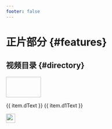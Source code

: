 ```yaml
---
footer: false
---
```


# 正片部分 {#features}


<style src="@theme/styles/vue-mastery.css"></style>
<script setup>

 let videoList = [
      {
        url:"https://www.bilibili.com/video/BV1mV41157Rh",
        bImg:"http://www.iotos.top/images/readme-pic/v00.png",
        dText:"开源IoTOS",
        d1Text:"项目介绍",
      },{
        url:"https://www.bilibili.com/video/BV1SF411f7Uk",
        bImg:"http://www.iotos.top/images/readme-pic/v01.png",
        dText:"开源IoTOS",
        d1Text:"01由来&未来方向",
      },
    ]
   
</script>

## 视频目录 {#directory}

<div v-for="item in videoList" class="vue-mastery-link" style="margin-top: 10px;">
  <a :href="item.url" target="_blank">
    <div class="banner-wrapper">
      <img class="banner"  width="96px" height="56px" :src="item.bImg" />
    </div>
    <p class="description">{{ item.dText }} <span>{{ item.d1Text }}</span></p>
    <div class="logo-wrapper">
        <img  width="25px" src="http://www.iotos.top/logo.png" />
    </div>
  </a>
</div>


